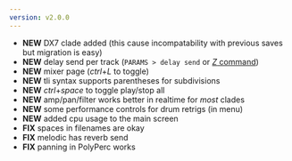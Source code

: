 ```yaml
---
version: v2.0.0
---
```

- **NEW** DX7 clade added (this cause incompatability with previous saves but migration is easy)
- **NEW** delay send per track (`PARAMS > delay send` or [*Z* command](#Z))
- **NEW** mixer page (*ctrl*+*L* to toggle)
- **NEW** tli syntax supports parentheses for subdivisions
- **NEW** *ctrl*+*space* to toggle play/stop all
- **NEW** amp/pan/filter works better in realtime for *most* clades
- **NEW** some performance controls for drum retrigs (in menu)
- **NEW** added cpu usage to the main screen
- **FIX** spaces in filenames are okay
- **FIX** melodic has reverb send
- **FIX** panning in PolyPerc works